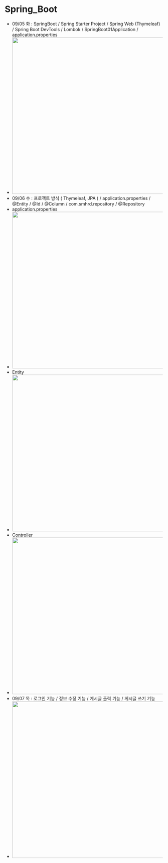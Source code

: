 # Spring_Boot
- 09/05 화 : SpringBoot / Spring Starter Project / Spring Web (Thymeleaf) / Spring Boot DevTools / Lombok / SpringBoot01Application / application.properties
- <img src="https://github.com/Jang-jw/Spring_Boot/assets/134268098/aec37019-acf8-4006-baf5-10a1b99db4a2" width="500">
- 09/06 수 : 프로젝트 방식 ( Thymeleaf, JPA ) / application.properties / @Entity / @Id / @Column / com.smhrd.repository / @Repository
- application.properties
- <img src="https://github.com/Jang-jw/Spring_Boot/assets/134268098/90de5476-359f-4abb-a64c-3f21b67dc2f3" width="500">
- Entity 
- <img src="https://github.com/Jang-jw/Spring_Boot/assets/134268098/98888df6-b3ac-457f-aad9-18d1838ce486" width="500">
- Controller
- <img src="https://github.com/Jang-jw/Spring_Boot/assets/134268098/ffc7d3f8-346e-48c5-af3b-fdac259c453d" width="500">
- 09/07 목 : 로그인 기능 / 정보 수정 기능 / 게시글 출력 기능 / 게시글 쓰기 기능
- <img src="https://github.com/Jang-jw/Spring_Boot/assets/134268098/75ed6593-5aa3-468b-bed6-29ca1794343c" width="500">

